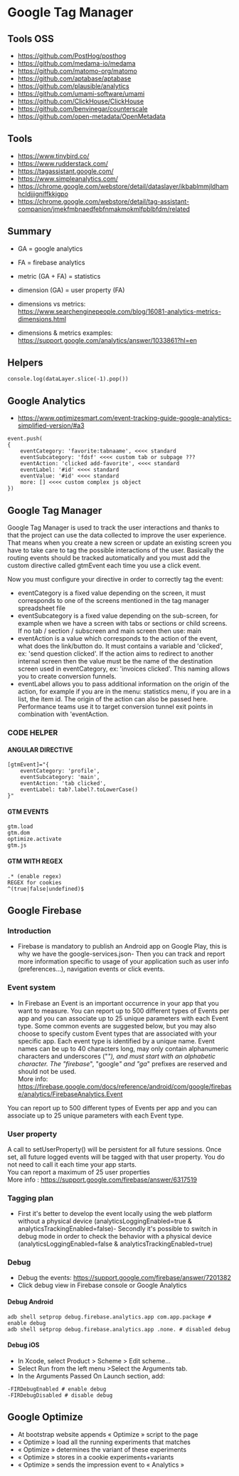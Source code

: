 <h1>Google Tag Manager</h1>
<h2>Tools OSS</h2>
<ul>
<li><a href="https://github.com/PostHog/posthog">https://github.com/PostHog/posthog</a></li>
<li><a href="https://github.com/medama-io/medama">https://github.com/medama-io/medama</a></li>
<li><a href="https://github.com/matomo-org/matomo">https://github.com/matomo-org/matomo</a></li>
<li><a href="https://github.com/aptabase/aptabase">https://github.com/aptabase/aptabase</a></li>
<li><a href="https://github.com/plausible/analytics">https://github.com/plausible/analytics</a></li>
<li><a href="https://github.com/umami-software/umami">https://github.com/umami-software/umami</a></li>
<li><a href="https://github.com/ClickHouse/ClickHouse">https://github.com/ClickHouse/ClickHouse</a></li>
<li><a href="https://github.com/benvinegar/counterscale">https://github.com/benvinegar/counterscale</a></li>
<li><a href="https://github.com/open-metadata/OpenMetadata">https://github.com/open-metadata/OpenMetadata</a></li>
</ul>
<h2>Tools</h2>
<ul>
<li><a href="https://www.tinybird.co/">https://www.tinybird.co/</a></li>
<li><a href="https://www.rudderstack.com/">https://www.rudderstack.com/</a></li>
<li><a href="https://tagassistant.google.com/">https://tagassistant.google.com/</a></li>
<li><a href="https://www.simpleanalytics.com/">https://www.simpleanalytics.com/</a></li>
<li><a href="https://chrome.google.com/webstore/detail/dataslayer/ikbablmmjldhamhcldjjigniffkkjgpo">https://chrome.google.com/webstore/detail/dataslayer/ikbablmmjldhamhcldjjigniffkkjgpo</a></li>
<li><a href="https://chrome.google.com/webstore/detail/tag-assistant-companion/jmekfmbnaedfebfnmakmokmlfpblbfdm/related">https://chrome.google.com/webstore/detail/tag-assistant-companion/jmekfmbnaedfebfnmakmokmlfpblbfdm/related</a></li>
</ul>
<h2>Summary</h2>
<ul>
<li>
<p>GA = google analytics</p>
</li>
<li>
<p>FA = firebase analytics</p>
</li>
<li>
<p>metric (GA + FA) = statistics</p>
</li>
<li>
<p>dimension (GA) = user property (FA)</p>
</li>
<li>
<p>dimensions vs metrics: <a href="https://www.searchenginepeople.com/blog/16081-analytics-metrics-dimensions.html">https://www.searchenginepeople.com/blog/16081-analytics-metrics-dimensions.html</a></p>
</li>
<li>
<p>dimensions &#x26; metrics examples: <a href="https://support.google.com/analytics/answer/1033861?hl=en">https://support.google.com/analytics/answer/1033861?hl=en</a></p>
</li>
</ul>
<h2>Helpers</h2>
<pre><code>console.log(dataLayer.slice(-1).pop())
</code></pre>
<h2>Google Analytics</h2>
<ul>
<li><a href="https://www.optimizesmart.com/event-tracking-guide-google-analytics-simplified-version/#a3">https://www.optimizesmart.com/event-tracking-guide-google-analytics-simplified-version/#a3</a></li>
</ul>
<pre><code>event.push(
{
    eventCategory: 'favorite:tabnaame', &#x3C;&#x3C;&#x3C;&#x3C; standard
    eventSubcategory: 'fdsf' &#x3C;&#x3C;&#x3C;&#x3C; custom tab or subpage ???
    eventAction: 'clicked add-favorite', &#x3C;&#x3C;&#x3C;&#x3C; standard
    eventLabel: '#id' &#x3C;&#x3C;&#x3C;&#x3C; standard
    eventValue: '#id' &#x3C;&#x3C;&#x3C;&#x3C; standard
    more: [] &#x3C;&#x3C;&#x3C;&#x3C; custom complex js object
})
</code></pre>
<h2>Google Tag Manager</h2>
<p>Google Tag Manager is used to track the user interactions and thanks to that the project can use the data collected to improve the user experience. That means when you create a new screen or update an existing screen you have to take care to tag the possible interactions of the user. Basically the routing events should be tracked automatically and you must add the custom directive called gtmEvent each time you use a click event.</p>
<p>Now you must configure your directive in order to correctly tag the event:</p>
<ul>
<li>eventCategory is a fixed value depending on the screen, it must corresponds to one of the screens mentioned in the tag manager spreadsheet file</li>
<li>eventSubcategory is a fixed value depending on the sub-screen, for example when we have a screen with tabs or sections or child screens. If no tab / section / subscreen and main screen then use: main</li>
<li>eventAction is a value which corresponds to the action of the event, what does the link/button do. It must contains a variable and 'clicked', ex: 'send question clicked'. If the action aims to redirect to another internal screen then the value must be the name of the destination screen used in eventCategory, ex: 'invoices clicked'. This naming allows you to create conversion funnels.</li>
<li>eventLabel allows you to pass additional information on the origin of the action, for example if you are in the menu: statistics menu, if you are in a list, the item id. The origin of the action can also be passed here. Performance teams use it to target conversion tunnel exit points in combination with 'eventAction.</li>
</ul>
<h3>CODE HELPER</h3>
<h4>ANGULAR DIRECTIVE</h4>
<pre><code>[gtmEvent]="{
    eventCategory: 'profile',
    eventSubcategory: 'main',
    eventAction: 'tab clicked',
    eventLabel: tab?.label?.toLowerCase()
}"
</code></pre>
<h4>GTM EVENTS</h4>
<pre><code>gtm.load
gtm.dom
optimize.activate
gtm.js
</code></pre>
<h4>GTM WITH REGEX</h4>
<pre><code>.* (enable regex)
REGEX for cookies
^(true|false|undefined)$
</code></pre>
<h2>Google Firebase</h2>
<h3>Introduction</h3>
<ul>
<li>Firebase is mandatory to publish an Android app on Google Play, this is why we have the google-services.json- Then you can track and report more information specific to usage of your application such as user info (preferences...), navigation events or click events.</li>
</ul>
<h3>Event system</h3>
<ul>
<li>In Firebase an Event is an important occurrence in your app that you want to measure. You can report up to 500 different types of Events per app and you can associate up to 25 unique parameters with each Event type. Some common events are suggested below, but you may also choose to specify custom Event types that are associated with your specific app. Each event type is identified by a unique name. Event names can be up to 40 characters long, may only contain alphanumeric characters and underscores ("<em>"), and must start with an alphabetic character. The "firebase</em>", "google<em>" and "ga</em>" prefixes are reserved and should not be used.<br>
More info: <a href="https://firebase.google.com/docs/reference/android/com/google/firebase/analytics/FirebaseAnalytics.Event">https://firebase.google.com/docs/reference/android/com/google/firebase/analytics/FirebaseAnalytics.Event</a></li>
</ul>
<p>You can report up to 500 different types of Events per app and you can associate up to 25 unique parameters with each Event type.</p>
<h3>User property</h3>
<p>A call to setUserProperty() will be persistent for all future sessions. Once set, all future logged events will be tagged with that user property. You do not need to call it each time your app starts.<br>
You can report a maximum of 25 user properties<br>
More info : <a href="https://support.google.com/firebase/answer/6317519">https://support.google.com/firebase/answer/6317519</a></p>
<h3>Tagging plan</h3>
<ul>
<li>First it's better to develop the event locally using the web platform without a physical device (analyticsLoggingEnabled=true &#x26; analyticsTrackingEnabled=false)- Secondly it's possible to switch in debug mode in order to check the behavior with a physical device (analyticsLoggingEnabled=false &#x26; analyticsTrackingEnabled=true)</li>
</ul>
<h3>Debug</h3>
<ul>
<li>Debug the events: <a href="https://support.google.com/firebase/answer/7201382">https://support.google.com/firebase/answer/7201382</a></li>
<li>Click debug view in Firebase console or Google Analytics</li>
</ul>
<h4>Debug Android</h4>
<pre><code>adb shell setprop debug.firebase.analytics.app com.app.package # enable debug
adb shell setprop debug.firebase.analytics.app .none. # disabled debug
</code></pre>
<h4>Debug iOS</h4>
<ul>
<li>In Xcode, select Product > Scheme > Edit scheme...</li>
<li>Select Run from the left menu >Select the Arguments tab.</li>
<li>In the Arguments Passed On Launch section, add:</li>
</ul>
<pre><code>-FIRDebugEnabled # enable debug
-FIRDebugDisabled # disable debug
</code></pre>
<h2>Google Optimize</h2>
<ul>
<li>At bootstrap website appends « Optimize » script to the page</li>
<li>« Optimize » load all the running experiments that matches </li>
<li>« Optimize » determines the variant of these experiments</li>
<li>« Optimize » stores in a cookie experiments+variants</li>
<li>« Optimize » sends the impression event to « Analytics » </li>
</ul>